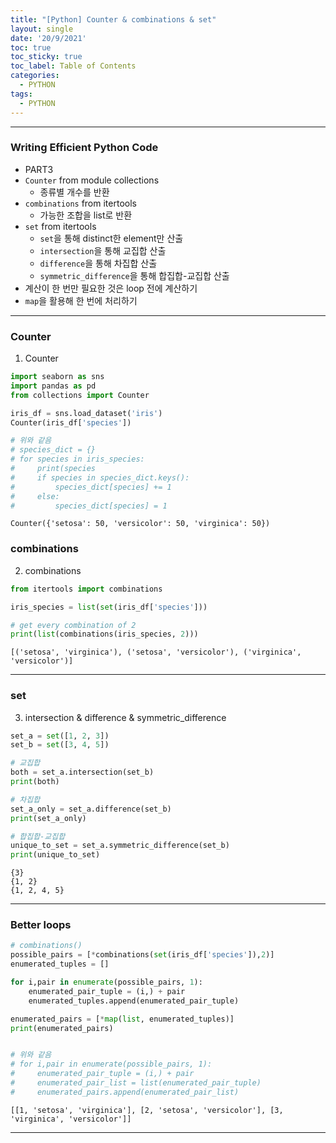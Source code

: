 ```yaml
---
title: "[Python] Counter & combinations & set"
layout: single
date: '20/9/2021'
toc: true
toc_sticky: true
toc_label: Table of Contents
categories:
  - PYTHON
tags:
  - PYTHON
---
```


---
### Writing Efficient Python Code
* PART3
* ```Counter``` from module collections
    * 종류별 개수를 반환
* ```combinations``` from itertools
    * 가능한 조합을 list로 반환
* ```set``` from itertools
    * ```set```을 통해 distinct한 element만 산출
    * ```intersection```을 통해 교집합 산출
    * ```difference```을 통해 차집합 산출
    * ```symmetric_difference```을 통해 합집합-교집합 산출
* 계산이 한 번만 필요한 것은 loop 전에 계산하기
* ```map```을 활용해 한 번에 처리하기

---

### Counter
1) Counter


```python
import seaborn as sns
import pandas as pd
from collections import Counter

iris_df = sns.load_dataset('iris')
Counter(iris_df['species'])

# 위와 같음
# species_dict = {}
# for species in iris_species:
#     print(species
#     if species in species_dict.keys():
#         species_dict[species] += 1
#     else:
#         species_dict[species] = 1
```




    Counter({'setosa': 50, 'versicolor': 50, 'virginica': 50})



### combinations
2) combinations


```python
from itertools import combinations

iris_species = list(set(iris_df['species']))

# get every combination of 2
print(list(combinations(iris_species, 2)))
```

    [('setosa', 'virginica'), ('setosa', 'versicolor'), ('virginica', 'versicolor')]
---


### set
3) intersection & difference & symmetric_difference


```python
set_a = set([1, 2, 3])
set_b = set([3, 4, 5])

# 교집합
both = set_a.intersection(set_b)
print(both)

# 차집합
set_a_only = set_a.difference(set_b)
print(set_a_only)

# 합집합-교집합
unique_to_set = set_a.symmetric_difference(set_b)
print(unique_to_set)
```

    {3}
    {1, 2}
    {1, 2, 4, 5}
---


### Better loops
```python
# combinations()
possible_pairs = [*combinations(set(iris_df['species']),2)]
enumerated_tuples = []

for i,pair in enumerate(possible_pairs, 1):
    enumerated_pair_tuple = (i,) + pair
    enumerated_tuples.append(enumerated_pair_tuple)

enumerated_pairs = [*map(list, enumerated_tuples)]
print(enumerated_pairs)


# 위와 같음
# for i,pair in enumerate(possible_pairs, 1):
#     enumerated_pair_tuple = (i,) + pair
#     enumerated_pair_list = list(enumerated_pair_tuple)
#     enumerated_pairs.append(enumerated_pair_list)
```

    [[1, 'setosa', 'virginica'], [2, 'setosa', 'versicolor'], [3, 'virginica', 'versicolor']]

---